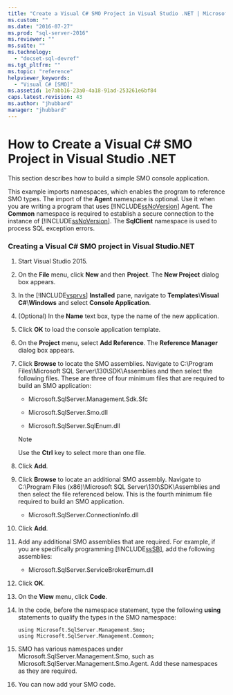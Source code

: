 ```yaml
---
title: "Create a Visual C# SMO Project in Visual Studio .NET | Microsoft Docs"
ms.custom: ""
ms.date: "2016-07-27"
ms.prod: "sql-server-2016"
ms.reviewer: ""
ms.suite: ""
ms.technology: 
  - "docset-sql-devref"
ms.tgt_pltfrm: ""
ms.topic: "reference"
helpviewer_keywords: 
  - "Visual C# [SMO]"
ms.assetid: 1e7abb16-23a0-4a18-91ad-253261e6bf84
caps.latest.revision: 43
ms.author: "jhubbard"
manager: "jhubbard"
---
```

# How to Create a Visual C# SMO Project in Visual Studio .NET
  This section describes how to build a simple SMO console application.  
  
 This example imports namespaces, which enables the program to reference SMO types. The import of the **Agent** namespace is optional. Use it when you are writing a program that uses [!INCLUDE[ssNoVersion](../../a9notintoc/includes/ssnoversion-md.md)] Agent. The **Common** namespace is required to establish a secure connection to the instance of [!INCLUDE[ssNoVersion](../../a9notintoc/includes/ssnoversion-md.md)]. The **SqlClient** namespace is used to process SQL exception errors.  
  
### Creating a Visual C# SMO project in Visual Studio.NET  
  
1.  Start Visual Studio 2015. 
  
2.  On the **File** menu, click **New** and then **Project**.  The **New Project** dialog box appears.   
  
3.  In the [!INCLUDE[vsprvs](../../a9retired/includes/vsprvs-md.md)] **Installed** pane, navigate to **Templates**\\**Visual C#**\\**Windows** and select **Console Application**.  
  
4.  (Optional) In the **Name** text box, type the name of the new application.  

5.  Click **OK** to load the console application template.  

6.  On the **Project** menu, select **Add Reference**. The **Reference Manager** dialog box appears.  
   
7.  Click **Browse** to locate the SMO assemblies.  Navigate to C:\Program Files\Microsoft SQL Server\130\SDK\Assemblies and then select the following files. These are three of four minimum files that are required to build an SMO application:  

    - Microsoft.SqlServer.Management.Sdk.Sfc
     
    - Microsoft.SqlServer.Smo.dll
     
    - Microsoft.SqlServer.SqlEnum.dll
  
    > [!NOTE]  
    >  Use the **Ctrl** key to select more than one file.  
    
8.  Click **Add**.
  
9.  Click **Browse** to locate an additional SMO assembly.  Navigate to C:\Program Files (x86)\Microsoft SQL Server\130\SDK\Assemblies and then select the file referenced below.  This is the fourth minimum file required to build an SMO application.

    - Microsoft.SqlServer.ConnectionInfo.dll

10.  Click **Add**. 
  
11.  Add any additional SMO assemblies that are required. For example, if you are specifically programming [!INCLUDE[ssSB](../../database-engine/configure/windows/includes/sssb-md.md)], add the following assemblies:  
  
      - Microsoft.SqlServer.ServiceBrokerEmum.dll  
     
12. Click **OK**.
  
13. On the **View** menu, click **Code**.
    
14. In the code, before the namespace statement, type the following **using** statements to qualify the types in the SMO namespace:  
  
    ```  
    using Microsoft.SqlServer.Management.Smo;  
    using Microsoft.SqlServer.Management.Common;  
    ```  
  
15. SMO has various namespaces under Microsoft.SqlServer.Management.Smo, such as Microsoft.SqlServer.Management.Smo.Agent. Add these namespaces as they are required.  
  
16. You can now add your SMO code.  
  
  